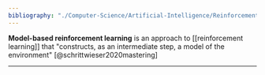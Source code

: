 ```yaml
---
bibliography: "./Computer-Science/Artificial-Intelligence/Reinforcement-Learning/papers.bib"
---
```


**Model-based reinforcement learning** is an approach to [[reinforcement learning]] that "constructs, as an intermediate step, a model of the environment" [@schrittwieser2020mastering]

---
